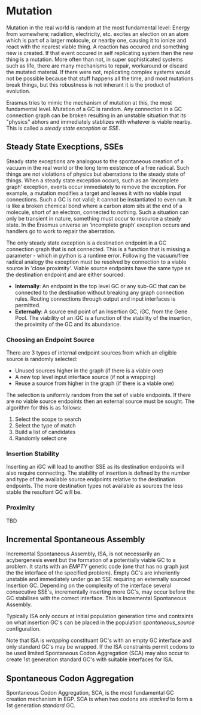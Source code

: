 # Mutation

Mutation in the real world is random at the most fundamental level: Energy from somewhere; radiation, electricity, etc. excites an election on an atom which is part of a larger molocule, or nearby one, causing it to ionize and react with the nearest viable thing. A reaction has occured and something new is created. If that event occured in self replicating system then the new thing is a mutation. More often than not, in super sophisticated systems such as life, there are many mechanisms to repair, workaround or discard the mutated material. If there were not, replicating complex systems would not be possible because that stuff happens all the time, and most mutations break things, but this robustness is not inherant it is the product of evolution.

Erasmus tries to mimic the mechanism of mutation at this, the most fundamental level. Mutation of a GC is random. Any connection in a GC connection graph can be broken resulting in an unstable situation that its "physics" abhors and immediately stablizes with whatever is viable nearby. This is called a *steady state exception* or *SSE*.

## Steady State Execptions, SSEs

Steady state exceptions are analogous to the spontaneous creation of a vacuum in the real world or the long term existence of a free radical. Such things are not violations of physics but aberrations to the steady state of things. When a steady state exception occurs, such as an ‘incomplete graph’ exception, events occur immediately to remove the exception. For example, a mutation modifies a target and leaves it with no viable input connections. Such a GC is not valid; it cannot be instantiated to even run. It is like a broken chemical bond where a carbon atom sits at the end of a molecule, short of an electron, connected to nothing. Such a situation can only be transient in nature, something must occur to resource a steady state. In the Erasmus universe an ‘incomplete graph’ exception occurs and handlers go to work to repair the aberration.

The only steady state exception is a destination endpoint in a GC connection graph that is not connected. This is a function that is missing a parameter - which in python is a runtime error. Following the vacuum/free radical analogy the exception must be resolved by connection to a viable source in 'close proximity'. Viable source endpoints have the same type as the destination endpoint and are either sourced:

- **Internally**: An endpoint in the top level GC or any sub-GC that can be connected to the destination without breaking any graph connection rules. Routing connections through output and input interfaces is permitted.
- **Externally**: A source end point of an Insertion GC, iGC, from the Gene Pool. The viability of an iGC is a function of the stability of the insertion, the proximity of the GC and its abundance.

### Choosing an Endpoint Source

There are 3 types of internal endpoint sources from which an eligible source is randomly selected:

- Unused sources higher in the graph (if there is a viable one)
- A new top level input interface source (if not a wrapping)
- Reuse a source from higher in the graph (if there is a viable one)

The selection is uniformly random from the set of viable endpoints. If there are no viable source endpoints then an external source must be sought. The algorithm for this is as follows:

 1. Select the scope to search
 2. Select the type of match
 3. Build a list of candidates
 4. Randomly select one

### Insertion Stability

Inserting an iGC will lead to another SSE as its destination endpoints will also require connecting. The stability of insertion is defined by the number and type of the available source endpoints relative to the destination endpoints. The more destination types not available as sources the less stable the resultant GC will be.

### Proximity

TBD

## Incremental Spontaneous Assembly

Incremental Spontaneous Assembly, ISA, is not necessarily an acybergenesis event but the formation of a potentially viable GC to a problem. It starts with an *EMPTY* genetic code (one that has no graph just the the interface of the specified problem). Empty GC's are inheriently unstable and immediately under go an SSE requiring an externally sourced Insertion GC. Depending on the complexity of the interface several consecutive SSE's, incrementally inserting more GC's, may occur before the GC stabilises with the correct interface. This is Incremental Spontaneous Assembly.

Typically ISA only occurs at initial population generation time and contraints on what insertion GC's can be placed in the population *spontaneous_source* configuration.

Note that ISA is *wrapping* constituant GC's with an empty GC interface and only standard GC's may be wrapped. If the ISA constraints permit codons to be used limited Spontaneous Codon Aggregation (SCA) may also occur to create 1st generation standard GC's with suitable interfaces for ISA.

## Spontaneous Codon Aggregation

Spontaneous Codon Aggregation, SCA, is the most fundamental GC creation mechanism in EGP. SCA is when two codons are *stacked* to form a 1st generation *standard* GC.

